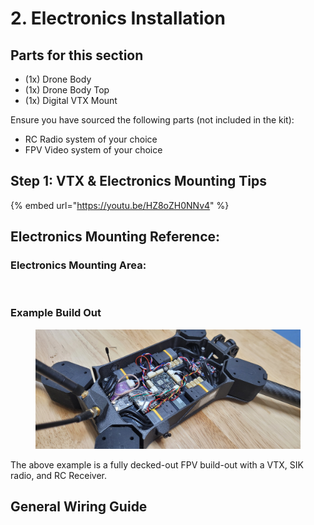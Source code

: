 # 2. Electronics Installation

## Parts for this section

* (1x) Drone Body
* (1x) Drone Body Top
* (1x) Digital VTX Mount

Ensure you have sourced the following parts (not included in the kit):

* RC Radio system of your choice
* FPV Video system of your choice

## Step 1: VTX & Electronics Mounting Tips

{% embed url="https://youtu.be/HZ8oZH0NNv4" %}



## Electronics Mounting Reference:

### Electronics Mounting Area:

<figure><img src="../../../../.gitbook/assets/sfd3574.png" alt=""><figcaption></figcaption></figure>



### Example Build Out

<figure><img src="../../../../.gitbook/assets/20250129_175636.jpg" alt=""><figcaption></figcaption></figure>

The above example is a fully decked-out FPV build-out with a VTX, SIK radio, and RC Receiver.&#x20;

## General Wiring Guide

